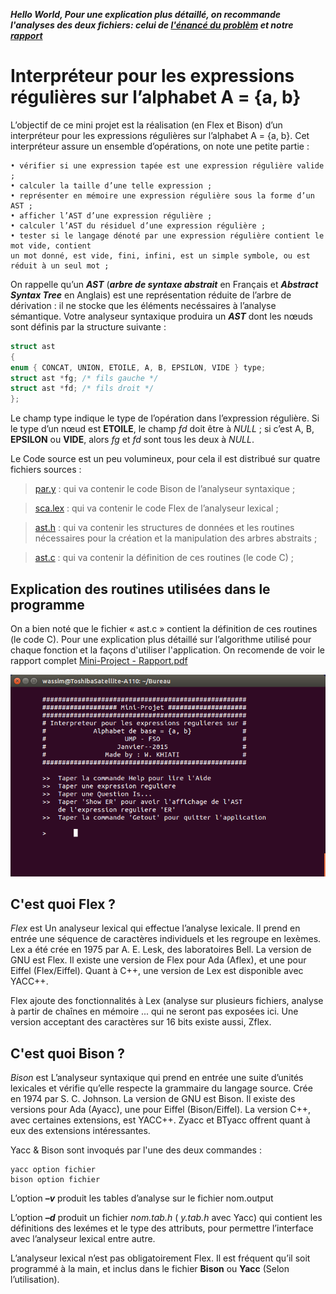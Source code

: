 ***Hello World, Pour une explication plus détaillé, on recommande l'analyses des deux fichiers: celui de [l'énancé du problèm](https://github.com/Me-WM/miniProject_ER_Interpreter/blob/main/Mini-Projet.pdf/) et notre [rapport](https://github.com/Me-WM/miniProject_ER_Interpreter/blob/main/Mini-Project%20-%20Rapport.pdf/)***

# Interpréteur pour les expressions régulières sur l’alphabet A = {a, b}

L’objectif de ce mini projet est la réalisation (en Flex et Bison) d’un interpréteur pour les expressions régulières sur l’alphabet A = {a, b}. Cet interpréteur assure un ensemble d’opérations, on note une petite partie :
```
• vérifier si une expression tapée est une expression régulière valide ;
• calculer la taille d’une telle expression ;
• représenter en mémoire une expression régulière sous la forme d’un AST ;
• afficher l’AST d’une expression régulière ;
• calculer l’AST du résiduel d’une expression régulière ;
• tester si le langage dénoté par une expression régulière contient le mot vide, contient
un mot donné, est vide, fini, infini, est un simple symbole, ou est réduit à un seul mot ;
```
On rappelle qu’un ***AST*** (***arbre de syntaxe abstrait*** en Français et ***Abstract Syntax Tree*** en Anglais) est une représentation réduite de l’arbre de dérivation : il ne stocke que les éléments necéssaires à l’analyse sémantique. Votre analyseur syntaxique produira un ***AST***
dont les nœuds sont définis par la structure suivante :

``` C
struct ast
{
enum { CONCAT, UNION, ETOILE, A, B, EPSILON, VIDE } type;
struct ast *fg; /* fils gauche */
struct ast *fd; /* fils droit */
};
```


Le champ type indique le type de l’opération dans l’expression régulière. Si le type d’un nœud est **ETOILE**, le champ *fd* doit être à *NULL* ; si c’est A, B, **EPSILON** ou **VIDE**, alors *fg* et *fd* sont tous les deux à *NULL*.

Le Code source est un peu volumineux, pour cela il est distribué sur quatre fichiers
sources :
>[par.y](https://github.com/Me-WM/miniProject_ER_Interpreter/par.y/) : qui va contenir le code Bison de l’analyseur syntaxique ;

>[sca.lex](https://github.com/Me-WM/miniProject_ER_Interpreter/sca.lex/) : qui va contenir le code Flex de l’analyseur lexical ;

>[ast.h](https://github.com/Me-WM/miniProject_ER_Interpreter/ast.h/) : qui va contenir les structures de données et les routines nécessaires pour la création et la manipulation des arbres abstraits ;

>[ast.c](https://github.com/Me-WM/miniProject_ER_Interpreter/ast.c/) : qui va contenir la définition de ces routines (le code C) ;


## Explication des routines utilisées dans le programme
On a bien noté que le fichier « ast.c » contient la définition de ces routines (le code C).
Pour une explication plus détaillé sur l’algorithme utilisé pour chaque fonction et la façons d'utiliser l'application.
On recomende de voir le rapport complet [Mini-Project - Rapport.pdf](https://github.com/Me-WM/miniProject_ER_Interpreter/blob/main/Mini-Project%20-%20Rapport.pdf/)

![firstView](https://github.com/Me-WM/miniProject_ER_Interpreter/blob/main/ScreenShot/Screenshot%20from%202015-02-09%2004_27_51.png)

## C'est quoi Flex ?
*Flex* est Un analyseur lexical qui effectue l’analyse lexicale. Il prend en entrée une séquence de caractères individuels et les regroupe en lexèmes. Lex a été crée en 1975 par A. E. Lesk, des laboratoires Bell. La version de GNU est Flex. Il existe une version de Flex pour Ada (Aflex), et une pour Eiffel (Flex/Eiffel). Quant à C++, une version de Lex est disponible avec YACC++.

Flex ajoute des fonctionnalités à Lex (analyse sur plusieurs fichiers, analyse à partir de chaînes en mémoire ... qui ne seront pas exposées ici. Une version acceptant des caractères sur 16 bits existe aussi, Zflex.

## C'est quoi Bison ?
*Bison* est L’analyseur syntaxique qui prend en entrée une suite d’unités lexicales et vérifie qu’elle respecte la grammaire du langage source. Crée en 1974 par S. C. Johnson. La version de GNU est Bison. Il existe des versions pour Ada (Ayacc), une pour Eiffel (Bison/Eiffel). La version C++, avec certaines extensions, est YACC++. Zyacc et BTyacc offrent quant à eux des extensions intéressantes.

Yacc & Bison sont invoqués par l'une des deux commandes :
```shell
yacc option fichier
bison option fichier
```
L’option ***–v*** produit les tables d’analyse sur le fichier nom.output

L’option ***–d*** produit un fichier *nom.tab.h* ( *y.tab.h* avec Yacc) qui contient les définitions des lexémes et le type des attributs, pour permettre l’interface avec l’analyseur lexical entre autre.

L’analyseur lexical n’est pas obligatoirement Flex. Il est fréquent qu’il soit
programmé à la main, et inclus dans le fichier **Bison** ou **Yacc** (Selon l’utilisation).
